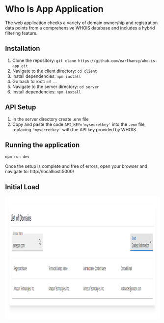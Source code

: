 # Who Is App Application

The web application checks a variety of domain ownership and registration data points from a comprehensive WHOIS database and includes a hybrid filtering feature.

## Installation
1. Clone the repository: `git clone https://github.com/earlhansg/who-is-app.git`
2. Navigate to the client directory: `cd client`
3. Install dependencies: `npm install`
4. Go back to root: `cd ..`
5. Navigate to the server directory: `cd server`
6. Install dependencies: `npm install`

## API Setup
1. In the server directory create .env file
2. Copy and paste the code `API_KEY='mysecretkey'` into the `.env` file, replacing `'mysecretkey'` with the API key provided by WHOIS.

## Running the application
```bash
npm run dev
```

Once the setup is complete and free of errors, open your browser and navigate to: http://localhost:5000/  

## Initial Load

<img src="https://github.com/earlhansg/who-is-app/blob/main/client/src/assets/screenshot.png" style=" width:900px ; height:400px ">
